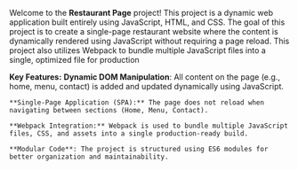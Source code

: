 Welcome to the **Restaurant Page** project! This project is a dynamic web application built entirely using JavaScript, HTML, and CSS. The goal of this project is to create a single-page restaurant website where the content is dynamically rendered using JavaScript without requiring a page reload. This project also utilizes Webpack to bundle multiple JavaScript files into a single, optimized file for production

**Key Features:**
    **Dynamic DOM Manipulation**: All content on the page (e.g., home, menu, contact) is added and updated dynamically using JavaScript.

    **Single-Page Application (SPA):** The page does not reload when navigating between sections (Home, Menu, Contact).

    **Webpack Integration:** Webpack is used to bundle multiple JavaScript files, CSS, and assets into a single production-ready build.

    **Modular Code**: The project is structured using ES6 modules for better organization and maintainability.

